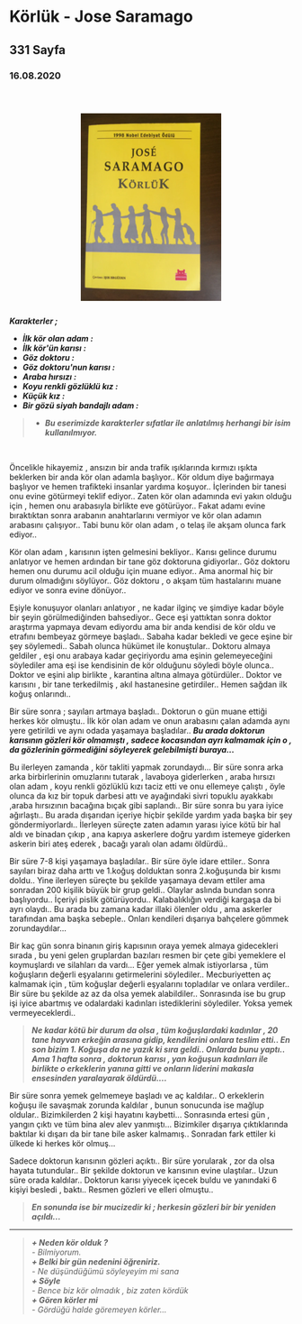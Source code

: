 

  
# Körlük - Jose Saramago
## 331 Sayfa
### 16.08.2020

<br>


  <p align="center" style="padding: 10px">
    <img alt="Körlük" src="../images/06_korluk.jpg" width="250">
    <br>
    


***Karakterler ;*** 
- ***İlk kör olan adam :***
- ***İlk kör'ün karısı :***
- ***Göz doktoru :***
- ***Göz doktoru'nun karısı :***
- ***Araba hırsızı :***
- ***Koyu renkli gözlüklü kız :***
- ***Küçük kız :***
- ***Bir gözü siyah bandajlı adam :***


> - ***Bu eserimizde karakterler sıfatlar ile anlatılmış herhangi bir isim kullanılmıyor.***


<br>

Öncelikle hikayemiz , ansızın bir anda trafik ışıklarında kırmızı ışıkta beklerken bir anda kör olan adamla başlıyor.. Kör oldum diye bağırmaya başlıyor ve hemen trafikteki insanlar yardıma koşuyor.. İçlerinden bir tanesi onu evine götürmeyi teklif ediyor.. Zaten kör olan adamında evi yakın olduğu için , hemen onu arabasıyla birlikte eve götürüyor.. Fakat adamı evine bıraktıktan sonra arabanın anahtarlarını vermiyor ve kör olan adamın arabasını çalışıyor.. Tabi bunu kör olan adam , o telaş ile akşam olunca fark ediyor..

Kör olan adam , karısının işten gelmesini bekliyor.. Karısı gelince durumu anlatıyor ve hemen ardından bir tane göz doktoruna gidiyorlar.. Göz doktoru hemen onu durumu acil olduğu için muane ediyor.. Ama anormal hiç bir durum olmadığını söylüyor.. Göz doktoru , o akşam tüm hastalarını muane ediyor ve sonra evine dönüyor.. 

Eşiyle konuşuyor olanları anlatıyor , ne kadar ilginç ve şimdiye kadar böyle bir şeyin görülmediğinden bahsediyor.. Gece eşi yattıktan sonra doktor araştırma yapmaya  devam ediyordu ama bir anda kendisi de kör oldu ve etrafını bembeyaz görmeye başladı.. Sabaha kadar bekledi ve gece eşine bir şey söylemedi.. Sabah olunca hükümet ile konuştular.. Doktoru almaya geldiler , eşi onu arabaya kadar geçiriyordu ama eşinin gelemeyeceğini söylediler ama eşi ise kendisinin de kör olduğunu söyledi böyle olunca.. Doktor ve eşini alıp birlikte , karantina altına almaya götürdüler.. Doktor ve karısını , bir tane terkedilmiş , akıl hastanesine getirdiler.. Hemen sağdan ilk koğuş onlarındı.. 

Bir süre sonra ; sayıları artmaya başladı.. Doktorun o gün muane ettiği herkes kör olmuştu.. İlk kör olan adam ve onun arabasını çalan adamda aynı yere getirildi ve aynı odada yaşamaya başladılar.. ***Bu arada doktorun karısının gözleri kör olmamıştı , sadece kocasından ayrı kalmamak için o , da gözlerinin görmediğini söyleyerek gelebilmişti buraya...***

Bu ilerleyen zamanda , kör takliti yapmak zorundaydı... Bir süre sonra arka arka birbirlerinin omuzlarını tutarak , lavaboya  giderlerken , araba hırsızı olan adam , koyu renkli gözlüklü kızı taciz etti ve onu ellemeye çalıştı , öyle olunca da kız  bir topuk darbesi attı ve ayağındaki sivri topuklu ayakkabı ,araba hırsızının bacağına bıçak gibi saplandı.. Bir süre sonra bu yara iyice ağırlaştı.. Bu arada dışarıdan içeriye hiçbir şekilde yardım yada başka bir şey göndermiyorlardı.. İlerleyen süreçte zaten adamın yarası iyice kötü bir hal aldı ve binadan çıkıp , ana kapıya askerlere doğru yardım istemeye giderken askerin biri ateş ederek , bacağı yaralı olan adamı öldürdü..

Bir süre 7-8 kişi yaşamaya başladılar.. Bir süre öyle idare ettiler.. Sonra sayıları biraz daha arttı ve 1.koğuş dolduktan sonra 2.koğuşunda bir kısmı doldu.. Yine ilerleyen süreçte bu şekilde yaşamaya devam ettiler ama sonradan 200 kişilik büyük bir grup geldi.. Olaylar aslında  bundan sonra başlıyordu.. İçeriyi pislik götürüyordu.. Kalabalıklığın verdiği kargaşa da bi ayrı olaydı.. Bu arada bu zamana kadar illaki ölenler oldu , ama askerler tarafından ama başka sebeple.. Onları kendileri dışarıya bahçelere gömmek zorundaydılar... 

Bir kaç gün sonra binanın giriş kapısının oraya yemek almaya gidecekleri sırada , bu yeni gelen gruplardan bazıları resmen bir çete gibi yemeklere el koymuşlardı ve silahları da vardı... Eğer yemek almak istiyorlarsa , tüm koğuşların değerli eşyalarını getirmelerini söylediler.. Mecburiyetten aç kalmamak için , tüm koğuşlar değerli eşyalarını topladılar ve onlara verdiler.. Bir süre bu şekilde az az da olsa yemek alabildiler.. Sonrasında ise bu grup işi iyice abartmış ve odalardaki kadınları istediklerini söylediler. Yoksa yemek vermeyeceklerdi..

> ***Ne kadar kötü bir durum da olsa , tüm koğuşlardaki kadınlar , 20 tane hayvan erkeğin arasına gidip, kendilerini onlara teslim etti.. En son bizim 1. Koğuşa da ne yazık ki sıra geldi.. Onlarda bunu yaptı.. Ama 1 hafta sonra , doktorun karısı , yan koğuşun kadınları ile  birlikte o erkeklerin yanına gitti ve onların liderini makasla ensesinden  yaralayarak öldürdü....*** 

Bir süre sonra yemek gelmemeye başladı ve aç kaldılar.. O erkeklerin koğuşu ile savaşmak zorunda kaldılar , bunun sonucunda ise mağlup oldular.. Bizimkilerden 2 kişi hayatını kaybetti... Sonrasında ertesi gün  , yangın çıktı ve tüm bina alev alev yanmıştı... Bizimkiler dışarıya çıktıklarında baktılar ki dışarı da bir tane bile asker kalmamış.. Sonradan fark ettiler ki ülkede ki herkes kör olmuş... 

Sadece doktorun karısının gözleri açıktı..  Bir süre yorularak , zor da olsa hayata tutundular.. Bir şekilde doktorun ve karısının evine ulaştılar.. Uzun süre orada kaldılar.. Doktorun karısı yiyecek içecek buldu ve yanındaki 6 kişiyi besledi , baktı.. Resmen gözleri ve elleri olmuştu..  

> ***En sonunda ise bir mucizedir ki ; herkesin gözleri bir bir yeniden açıldı...***

___

> ***+ Neden kör olduk ?*** <br>
> *- Bilmiyorum.* <br>
> ***+ Belki bir gün nedenini öğreniriz.*** <br>
> *- Ne düşündüğümü söyleyeyim mi sana* <br>
> ***+ Söyle*** <br>
> *- Bence biz kör olmadık , biz zaten kördük* <br>
> ***+ Gören körler mi*** <br>
> *- Gördüğü halde göremeyen körler...* <br>
